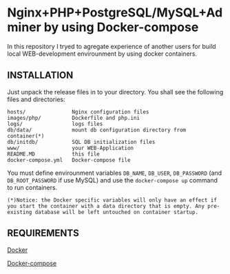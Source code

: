 Nginx+PHP+PostgreSQL/MySQL+Adminer by using Docker-compose
=============================
In this repository I tryed to agregate experience of another users for build local WEB-development envirounment by using docker containers.

INSTALLATION
------------
Just unpack the release files in to your directory. You shall see the following files and directories:

    hosts/               Nginx configuration files
    images/php/          Dockerfile and php.ini
    logs/                logs files
    db/data/             mount db configuration directory from container(*)
    db/initdb/           SQL DB initialization files
    www/                 your WEB-Application
    README.MD            this file
    docker-compose.yml   Docker-compose file

You must define envirounment variables `DB_NAME`, `DB_USER`, `DB_PASSWORD` (and `DB_ROOT_PASSWORD` if use MySQL) and use the `docker-compose up` command to run containers.
    
`(*)Notice: the Docker specific variables will only have an effect if you start the container with a data directory that is empty. Any pre-existing database will be left untouched on container startup.`

REQUIREMENTS
------------
[Docker](https://docs.docker.com/engine/install/) 

[Docker-compose](https://docs.docker.com/compose/install/)
